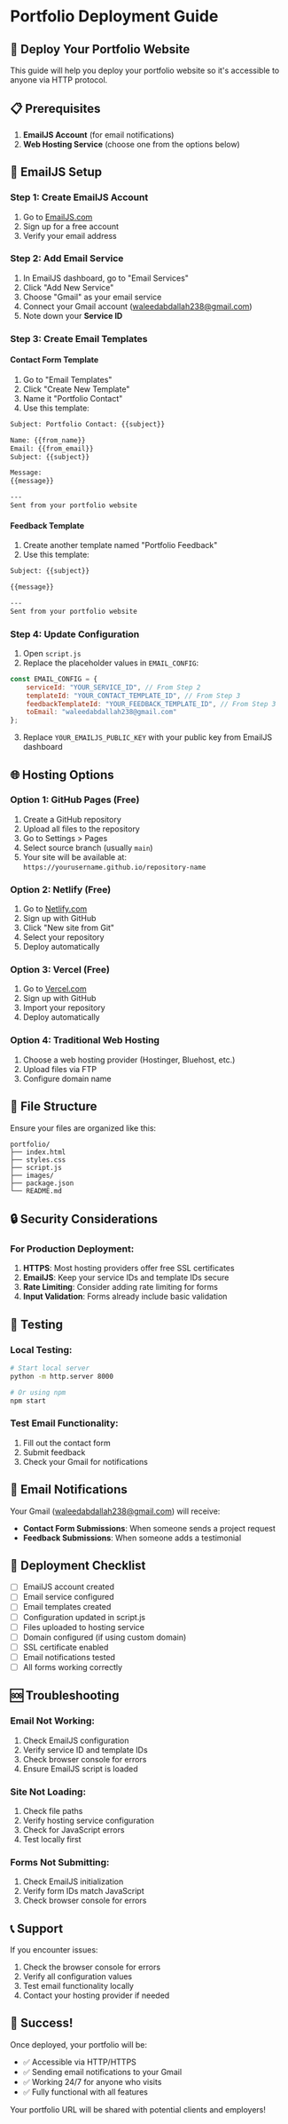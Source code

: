 # Portfolio Deployment Guide

## 🚀 Deploy Your Portfolio Website

This guide will help you deploy your portfolio website so it's accessible to anyone via HTTP protocol.

## 📋 Prerequisites

1. **EmailJS Account** (for email notifications)
2. **Web Hosting Service** (choose one from the options below)

## 🔧 EmailJS Setup

### Step 1: Create EmailJS Account
1. Go to [EmailJS.com](https://www.emailjs.com/)
2. Sign up for a free account
3. Verify your email address

### Step 2: Add Email Service
1. In EmailJS dashboard, go to "Email Services"
2. Click "Add New Service"
3. Choose "Gmail" as your email service
4. Connect your Gmail account (waleedabdallah238@gmail.com)
5. Note down your **Service ID**

### Step 3: Create Email Templates

#### Contact Form Template
1. Go to "Email Templates"
2. Click "Create New Template"
3. Name it "Portfolio Contact"
4. Use this template:

```html
Subject: Portfolio Contact: {{subject}}

Name: {{from_name}}
Email: {{from_email}}
Subject: {{subject}}

Message:
{{message}}

---
Sent from your portfolio website
```

#### Feedback Template
1. Create another template named "Portfolio Feedback"
2. Use this template:

```html
Subject: {{subject}}

{{message}}

---
Sent from your portfolio website
```

### Step 4: Update Configuration
1. Open `script.js`
2. Replace the placeholder values in `EMAIL_CONFIG`:

```javascript
const EMAIL_CONFIG = {
    serviceId: "YOUR_SERVICE_ID", // From Step 2
    templateId: "YOUR_CONTACT_TEMPLATE_ID", // From Step 3
    feedbackTemplateId: "YOUR_FEEDBACK_TEMPLATE_ID", // From Step 3
    toEmail: "waleedabdallah238@gmail.com"
};
```

3. Replace `YOUR_EMAILJS_PUBLIC_KEY` with your public key from EmailJS dashboard

## 🌐 Hosting Options

### Option 1: GitHub Pages (Free)
1. Create a GitHub repository
2. Upload all files to the repository
3. Go to Settings > Pages
4. Select source branch (usually `main`)
5. Your site will be available at: `https://yourusername.github.io/repository-name`

### Option 2: Netlify (Free)
1. Go to [Netlify.com](https://netlify.com)
2. Sign up with GitHub
3. Click "New site from Git"
4. Select your repository
5. Deploy automatically

### Option 3: Vercel (Free)
1. Go to [Vercel.com](https://vercel.com)
2. Sign up with GitHub
3. Import your repository
4. Deploy automatically

### Option 4: Traditional Web Hosting
1. Choose a web hosting provider (Hostinger, Bluehost, etc.)
2. Upload files via FTP
3. Configure domain name

## 📁 File Structure
Ensure your files are organized like this:
```
portfolio/
├── index.html
├── styles.css
├── script.js
├── images/
├── package.json
└── README.md
```

## 🔒 Security Considerations

### For Production Deployment:
1. **HTTPS**: Most hosting providers offer free SSL certificates
2. **EmailJS**: Keep your service IDs and template IDs secure
3. **Rate Limiting**: Consider adding rate limiting for forms
4. **Input Validation**: Forms already include basic validation

## 🧪 Testing

### Local Testing:
```bash
# Start local server
python -m http.server 8000

# Or using npm
npm start
```

### Test Email Functionality:
1. Fill out the contact form
2. Submit feedback
3. Check your Gmail for notifications

## 📧 Email Notifications

Your Gmail (waleedabdallah238@gmail.com) will receive:
- **Contact Form Submissions**: When someone sends a project request
- **Feedback Submissions**: When someone adds a testimonial

## 🚀 Deployment Checklist

- [ ] EmailJS account created
- [ ] Email service configured
- [ ] Email templates created
- [ ] Configuration updated in script.js
- [ ] Files uploaded to hosting service
- [ ] Domain configured (if using custom domain)
- [ ] SSL certificate enabled
- [ ] Email notifications tested
- [ ] All forms working correctly

## 🆘 Troubleshooting

### Email Not Working:
1. Check EmailJS configuration
2. Verify service ID and template IDs
3. Check browser console for errors
4. Ensure EmailJS script is loaded

### Site Not Loading:
1. Check file paths
2. Verify hosting service configuration
3. Check for JavaScript errors
4. Test locally first

### Forms Not Submitting:
1. Check EmailJS initialization
2. Verify form IDs match JavaScript
3. Check browser console for errors

## 📞 Support

If you encounter issues:
1. Check the browser console for errors
2. Verify all configuration values
3. Test email functionality locally
4. Contact your hosting provider if needed

## 🎉 Success!

Once deployed, your portfolio will be:
- ✅ Accessible via HTTP/HTTPS
- ✅ Sending email notifications to your Gmail
- ✅ Working 24/7 for anyone who visits
- ✅ Fully functional with all features

Your portfolio URL will be shared with potential clients and employers!
